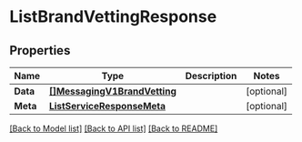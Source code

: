 # ListBrandVettingResponse

## Properties

Name | Type | Description | Notes
------------ | ------------- | ------------- | -------------
**Data** | [**[]MessagingV1BrandVetting**](MessagingV1BrandVetting.md) |  |[optional] 
**Meta** | [**ListServiceResponseMeta**](ListServiceResponseMeta.md) |  |[optional] 

[[Back to Model list]](../README.md#documentation-for-models) [[Back to API list]](../README.md#documentation-for-api-endpoints) [[Back to README]](../README.md)


